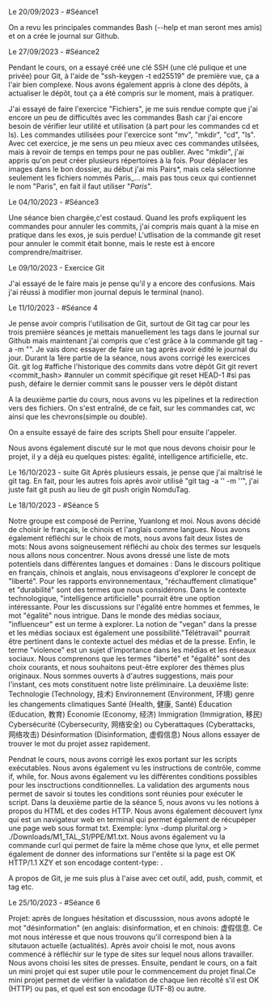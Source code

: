 Le 20/09/2023 - #Séance1

On a revu les principales commandes Bash (--help et man seront mes amis) et on a crée le journal sur Github.

Le 27/09/2023 - #Séance2

Pendant le cours, on a essayé créé une clé SSH (une clé pulique et une privée) pour Git, à l'aide de "ssh-keygen -t ed25519" de première vue, ça a l'air bien complexe. Nous avons également appris à clone des dépôts, à actualiser le dépôt, tout ça a été compris sur le moment, mais à pratiquer. 

J'ai essayé de faire l'exercice "Fichiers", je me suis rendue compte que j'ai encore un peu de difficultés avec les commandes Bash car j'ai encore besoin de vérifier leur utilité et utilisation (à part pour les commandes cd et ls). Les commandes utilisées pour l'exercice sont "mv", "mkdir", "cd", "ls". Avec cet exercice, je me sens un peu mieux avec ces commandes utilsées, mais à revoir de temps en temps pour ne pas oublier. Avec "mkdir", j'ai appris qu'on peut créer plusieurs répertoires à la fois. Pour déplacer les images dans le bon dossier, au début j'ai mis Pairs*, mais cela sélectionne seulement les fichiers nommés Paris_... mais pas tous ceux qui contiennet le nom "Paris", en fait il faut utiliser "*Paris*".

Le 04/10/2023 - #Séance3

Une séance bien chargée,c'est costaud. Quand les profs expliquent les commandes pour annuler les commits, j'ai compris mais quant à la mise en pratique dans les exos, je suis perdue! L'utlisation de la commande git reset pour annuler le commit était bonne, mais le reste est à encore comprendre/maitriser.

Le 09/10/2023 - Exercice Git

J'ai essayé de le faire mais je pense qu'il y a encore des confusions. Mais j'ai réussi à modifier mon journal depuis le terminal (nano).

Le 11/10/2023 - #Séance 4

Je pense avoir compris l'utilisation de Git, surtout de Git tag car pour les trois première séances je mettais manuellement les tags dans le journal sur Github mais maintenant j'ai compris que c'est grâce à la commande git tag -a -m "". Je vais donc essayer de faire un tag après avoir édité le journal du jour.
Durant la 1ère partie de la séance, nous avons corrigé les exercices Git.
git log #affiche l'historique des commits dans votre dépôt Git
git revert <commit_hash> #annuler un commit spécifique
git reset HEAD-1 #si pas push, défaire le dernier commit sans le pousser vers le dépôt distant

A la deuxième partie du cours, nous avons vu les pipelines et la redirection vers des fichiers. On s'est entraîné, de ce fait, sur les commandes cat, wc ainsi que les chevrons(simple ou double).

On a ensuite essayé de faire des scripts Shell pour ensuite l'appeler.

Nous avons également discuté sur le mot que nous devons choisir pour le projet, il y a déjà eu quelques pistes: égalité, intelligence artificielle, etc.

Le 16/10/2023 - suite Git
Après plusieurs essais, je pense que j'ai maîtrisé le git tag. En fait, pour les autres fois après avoir utilisé "git tag -a '' -m ''", j'ai juste fait git push au lieu de git push origin NomduTag.

Le 18/10/2023 - #Séance 5

Notre groupe est composé de Perrine, Yuanlong et moi. Nous avons décidé de choisir le français, le chinois et l'anglais comme langues. Nous avons également réfléchi sur le choix de mots, nous avons fait deux listes de mots: Nous avons soigneusement réfléchi au choix des termes sur lesquels nous allons nous concentrer. Nous avons dressé une liste de mots potentiels dans différentes langues et domaines :    Dans le discours politique en français, chinois et anglais, nous envisageons d'explorer le concept de "liberté". Pour les rapports environnementaux, "réchauffement climatique" et "durabilité" sont des termes que nous considérons. Dans le contexte technologique, "intelligence artificielle" pourrait être une option intéressante. Pour les discussions sur l'égalité entre hommes et femmes, le mot "égalité" nous intrigue. Dans le monde des médias sociaux, "influenceur" est un terme à explorer. La notion de "vegan" dans la presse et les médias sociaux est également une possibilité."Télétravail" pourrait être pertinent dans le contexte actuel des médias et de la presse. Enfin, le terme "violence" est un sujet d'importance dans les médias et les réseaux sociaux. 
Nous comprenons que les termes "liberté" et "égalité" sont des choix courants, et nous souhaitons peut-être explorer des thèmes plus originaux. Nous sommes ouverts à d'autres suggestions, mais pour l'instant, ces mots constituent notre liste préliminaire.
La deuxième liste: Technologie (Technology, 技术) Environnement (Environment, 环境) genre les changements climatiques Santé (Health, 健康, Santé)  Éducation (Education, 教育) Économie (Economy, 经济) Immigration (Immigration, 移民) Cybersécurité (Cybersecurity, 网络安全) ou Cyberattaques (Cyberattacks, 网络攻击) Désinformation (Disinformation, 虚假信息)
Nous allons essayer de trouver le mot du projet assez rapidement.

Pendnat le cours, nous avons corrigé les exos portant sur les scripts exécutables. Nous avons également vu les instructions de contrôle, comme if, while, for. Nous avons également vu les différentes conditions possibles pour les insctructions conditionnelles. La validation des arguments nous permet de savoir si toutes les conditions sont réunies pour exécuter le script.
Dans la deuxième partie de la séance 5, nous avons vu les notions à propos du HTML et des codes HTTP. Nous avons également découvert lynx qui est un navigateur web en terminal qui permet également de récupéper une page web sous format txt. Exemple: lynx -dump plurital.org > ./Downloads/M1_TAL_S1/PPE/M1.txt.
Nous avons également vu la commande curl qui permet de faire la même chose que lynx, et elle permet également de donner des informations sur l'entête si la page est OK HTTP/1.1 XZY <message> et son encodage content-type: <informations>.

A propos de Git, je me suis plus à l'aise avec cet outil, add, push, commit, et tag etc.

Le 25/10/2023 - #Séance 6

Projet: après de longues hésitation et discusssion, nous avons adopté le mot "désinformation" (en anglais: disinformation, et en chinois: 虚假信息. Ce mot nous intéresse et que nous trouvons qu'il correspond bien à la situtauon actuelle (actualités). Après avoir choisi le mot, nous avons commencé à réfléchir sur le type de sites sur lequel nous allons travailler. Nous avons choisi les sites de presses.
Ensuite, pendant le cours, on a fait un mini projet qui est super utile pour le commencement du projet final.Ce mini projet permet de vérifier la validation de chaque lien récolté s'il est OK (HTTP) ou pas, et quel est son encodage (UTF-8) ou autre.
